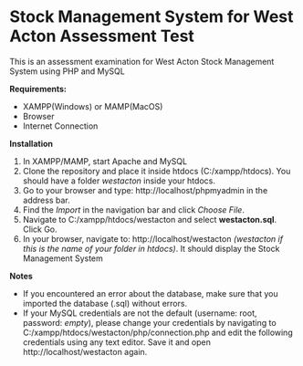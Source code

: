 # Stock Management System for West Acton Assessment Test
This is an assessment examination for West Acton Stock Management System using PHP and MySQL

**Requirements:**
 - XAMPP(Windows) or MAMP(MacOS)
 - Browser
 - Internet Connection

**Installation**

 1. In XAMPP/MAMP, start Apache and MySQL
 2. Clone the repository and place it inside htdocs (C:/xampp/htdocs).
    You should have a folder *westacton* inside your htdocs.
 3. Go to your browser and type: http://localhost/phpmyadmin in the
    address bar.
 4. Find the *Import* in the navigation bar and click *Choose File*.
 5. Navigate to C:/xampp/htdocs/westacton and select **westacton.sql**.
    Click Go.
 6. In your browser, navigate to:  http://localhost/westacton
    *(westacton if this is the name of your folder in htdocs)*. It should display the Stock Management System

**Notes**

 - If you encountered an error about the database, make sure that you
   imported the database (.sql) without errors.
 - If your MySQL credentials are not the default (username: root, password: *empty*), please change your credentials by navigating to C:/xampp/htdocs/westacton/php/connection.php and edit the following
credentials using any text editor. Save it and open  http://localhost/westacton again.
